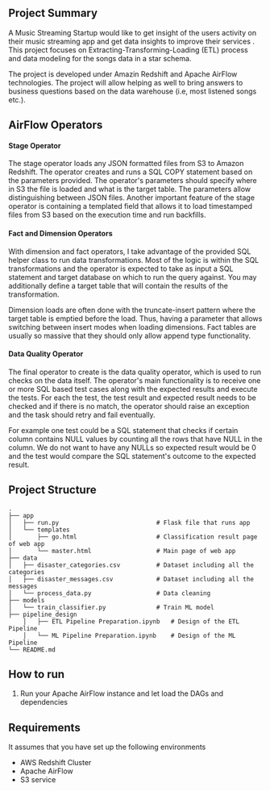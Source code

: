 ## Project Summary
A Music Streaming Startup would like to get insight of the users activity on their music streaming app and get data insights to improve their services .
This project focuses on Extracting-Transforming-Loading (ETL) process and data modeling for the songs data in a star schema. 

The project is developed under Amazin Redshift and Apache AirFlow technologies. The project will allow helping as well to bring answers to business questions based on the data warehouse (i.e, most listened songs etc.).


## AirFlow Operators

#### Stage Operator
The stage operator loads any JSON formatted files from S3 to Amazon Redshift. The operator creates and runs a SQL COPY statement based on the parameters provided. The operator's parameters should specify where in S3 the file is loaded and what is the target table.
The parameters allow distinguishing between JSON files. Another important feature of the stage operator is containing a templated field that allows it to load timestamped files from S3 based on the execution time and run backfills.
    

#### Fact and Dimension Operators
With dimension and fact operators, I take advantage of the provided SQL helper class to run data transformations. Most of the logic is within the SQL transformations and the operator is expected to take as input a SQL statement and target database on which to run the query against. 
You may additionally define a target table that will contain the results of the transformation.

Dimension loads are often done with the truncate-insert pattern where the target table is emptied before the load. Thus, having a parameter that allows switching between insert modes when loading dimensions. Fact tables are usually so massive that they should only allow append type functionality.

#### Data Quality Operator
The final operator to create is the data quality operator, which is used to run checks on the data itself. 
The operator's main functionality is to receive one or more SQL based test cases along with the expected results and execute the tests. 
For each the test, the test result and expected result needs to be checked and if there is no match, the operator should raise an exception and the task should retry and fail eventually.

For example one test could be a SQL statement that checks if certain column contains NULL values by counting all the rows that have NULL in the column. We do not want to have any NULLs so expected result would be 0 and the test would compare the SQL statement's outcome to the expected result.

## Project Structure

    .
    ├── app     
    │   ├── run.py                           # Flask file that runs app
    │   └── templates   
    │       ├── go.html                      # Classification result page of web app
    │       └── master.html                  # Main page of web app    
    ├── data                   
    │   ├── disaster_categories.csv          # Dataset including all the categories  
    │   ├── disaster_messages.csv            # Dataset including all the messages
    │   └── process_data.py                  # Data cleaning
    ├── models
    │   └── train_classifier.py              # Train ML model    
    ├── pipeline_design     
        │   ├── ETL Pipeline Preparation.ipynb   # Design of the ETL Pipeline
        │   └── ML Pipeline Preparation.ipynb    # Design of the ML Pipeline       
    └── README.md


## How to run
1. Run your Apache AirFlow instance and let load the DAGs and dependencies

## Requirements
It assumes that you have set up the following environments

- AWS Redshift Cluster
- Apache AirFlow
- S3 service

